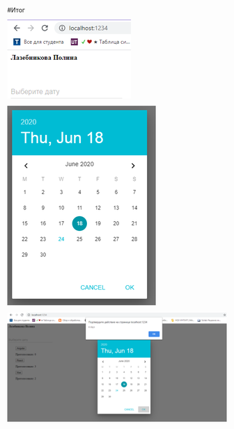 #Итог

![alt text](https://github.com/polinalazebnikova/web2sem/blob/master/Tema%204/%D1%80%D0%B5%D0%B7%D1%83%D0%BB%D1%8C%D1%82%D0%B0%D1%821.png)

![alt text](https://github.com/polinalazebnikova/web2sem/blob/master/Tema%204/%D1%80%D0%B5%D0%B7%D1%83%D0%BB%D1%8C%D1%82%D0%B0%D1%822.png)

![alt text](https://github.com/polinalazebnikova/web2sem/blob/master/Tema%204/%D1%80%D0%B5%D0%B7%D1%83%D0%BB%D1%8C%D1%82%D0%B0%D1%823.png)
